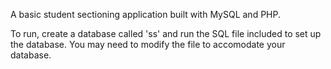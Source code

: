 A basic student sectioning application built with MySQL and PHP.

To run, create a database called 'ss' and run the SQL file included to set up the database. You may need to modify the file to accomodate your database.